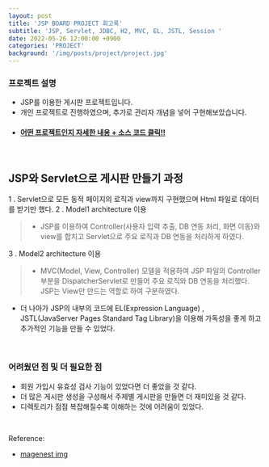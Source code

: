 ```yaml
---
layout: post
title: 'JSP BOARD PROJECT 회고록'
subtitle: 'JSP, Servlet, JDBC, H2, MVC, EL, JSTL, Session '
date: 2022-05-26 12:00:00 +0900
categories: 'PROJECT'
background: '/img/posts/project/project.jpg'
---
```


### 프로젝트 설명
- JSP를 이용한 게시판 프로젝트입니다.
- 개인 프로젝트로 진행하였으며, 추가로 관리자 개념을 넣어 구현해보았습니다. 
- #### [ 어떤 프로젝트인지 자세한 내용 + 소스 코드 클릭!! ](https://github.com/iheese/MyJSPBoard)

<br>

## JSP와 Servlet으로 게시판 만들기 과정

1 . Servlet으로 모든 동적 페이지의 로직과 view까지 구현했으며 Html 파일로 데이터를 받기만 했다. 
2 . Model1 architecture 이용
> - JSP를 이용하여 Controller(사용자 입력 추출, DB 연동 처리, 화면 이동)와 view를 합치고 Servlet으로 주요 로직과 DB 연동을 처리하게 하였다.   

3 . Model2 architecture 이용
> - MVC(Model, View, Controller) 모델을 적용하여 JSP 파일의 Controller 부분을 DispatcherServlet로 만들어 주요 로직와 DB 연동을 처리했다. JSP는 View만 만드는 역할로 하여 구분하였다. 

- 더 나아가 JSP의 내부의 코드에 EL(Expression Language) , JSTL(JavaServer Pages Standard Tag Library)을 이용해 가독성을 좋게 하고 추가적인 기능을 만들 수 있었다. 

<br>

### 어려웠던 점 및 더 필요한 점
- 회원 가입시 유효성 검사 기능이 있었다면 더 좋았을 것 같다.
- 더 많은 게시판 생성을 구성해서 주제별 게시판을 만들면 더 재미있을 것 같다.
- 디렉토리가 점점 복잡해질수록 이해하는 것에 어려움이 있었다. 

<br>

Reference:
- [magenest img](https://magenest.com/en/project-management-software/)
  


